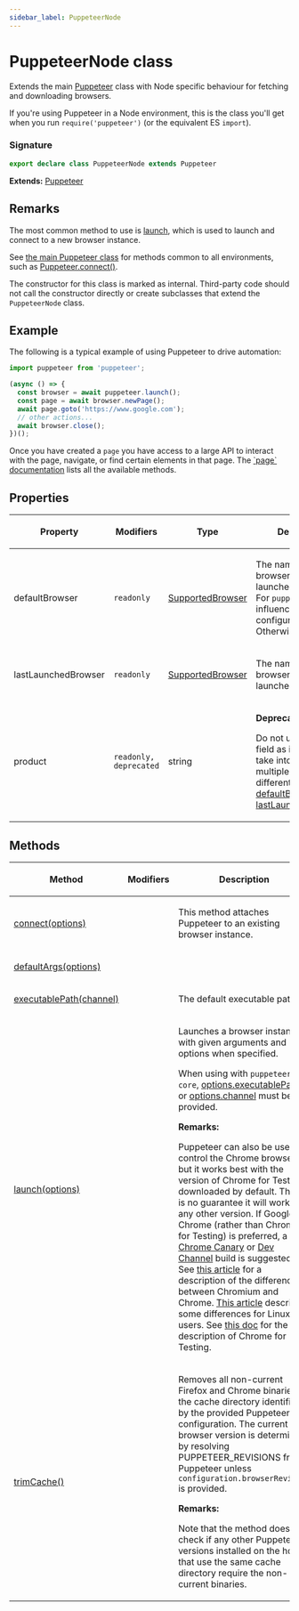 ```yaml
---
sidebar_label: PuppeteerNode
---
```


# PuppeteerNode class

Extends the main [Puppeteer](./puppeteer.puppeteer.md) class with Node specific behaviour for fetching and downloading browsers.

If you're using Puppeteer in a Node environment, this is the class you'll get when you run `require('puppeteer')` (or the equivalent ES `import`).

### Signature

```typescript
export declare class PuppeteerNode extends Puppeteer
```

**Extends:** [Puppeteer](./puppeteer.puppeteer.md)

## Remarks

The most common method to use is [launch](./puppeteer.puppeteernode.launch.md), which is used to launch and connect to a new browser instance.

See [the main Puppeteer class](./puppeteer.puppeteer.md) for methods common to all environments, such as [Puppeteer.connect()](./puppeteer.puppeteer.connect.md).

The constructor for this class is marked as internal. Third-party code should not call the constructor directly or create subclasses that extend the `PuppeteerNode` class.

## Example

The following is a typical example of using Puppeteer to drive automation:

```ts
import puppeteer from 'puppeteer';

(async () => {
  const browser = await puppeteer.launch();
  const page = await browser.newPage();
  await page.goto('https://www.google.com');
  // other actions...
  await browser.close();
})();
```

Once you have created a `page` you have access to a large API to interact with the page, navigate, or find certain elements in that page. The [\`page\` documentation](./puppeteer.page.md) lists all the available methods.

## Properties

<table><thead><tr><th>

Property

</th><th>

Modifiers

</th><th>

Type

</th><th>

Description

</th></tr></thead>
<tbody><tr><td>

<span id="defaultbrowser">defaultBrowser</span>

</td><td>

`readonly`

</td><td>

[SupportedBrowser](./puppeteer.supportedbrowser.md)

</td><td>

The name of the browser that will be launched by default. For `puppeteer`, this is influenced by your configuration. Otherwise, it's `chrome`.

</td></tr>
<tr><td>

<span id="lastlaunchedbrowser">lastLaunchedBrowser</span>

</td><td>

`readonly`

</td><td>

[SupportedBrowser](./puppeteer.supportedbrowser.md)

</td><td>

The name of the browser that was last launched.

</td></tr>
<tr><td>

<span id="product">product</span>

</td><td>

`readonly, deprecated`

</td><td>

string

</td><td>

**Deprecated:**

Do not use as this field as it does not take into account multiple browsers of different types. Use [defaultBrowser](./puppeteer.puppeteernode.md#defaultbrowser) or [lastLaunchedBrowser](./puppeteer.puppeteernode.md#lastlaunchedbrowser).

</td></tr>
</tbody></table>

## Methods

<table><thead><tr><th>

Method

</th><th>

Modifiers

</th><th>

Description

</th></tr></thead>
<tbody><tr><td>

<span id="connect">[connect(options)](./puppeteer.puppeteernode.connect.md)</span>

</td><td>

</td><td>

This method attaches Puppeteer to an existing browser instance.

</td></tr>
<tr><td>

<span id="defaultargs">[defaultArgs(options)](./puppeteer.puppeteernode.defaultargs.md)</span>

</td><td>

</td><td>

</td></tr>
<tr><td>

<span id="executablepath">[executablePath(channel)](./puppeteer.puppeteernode.executablepath.md)</span>

</td><td>

</td><td>

The default executable path.

</td></tr>
<tr><td>

<span id="launch">[launch(options)](./puppeteer.puppeteernode.launch.md)</span>

</td><td>

</td><td>

Launches a browser instance with given arguments and options when specified.

When using with `puppeteer-core`, [options.executablePath](./puppeteer.launchoptions.md#executablepath) or [options.channel](./puppeteer.launchoptions.md#channel) must be provided.

**Remarks:**

Puppeteer can also be used to control the Chrome browser, but it works best with the version of Chrome for Testing downloaded by default. There is no guarantee it will work with any other version. If Google Chrome (rather than Chrome for Testing) is preferred, a [Chrome Canary](https://www.google.com/chrome/browser/canary.html) or [Dev Channel](https://www.chromium.org/getting-involved/dev-channel) build is suggested. See [this article](https://www.howtogeek.com/202825/what%E2%80%99s-the-difference-between-chromium-and-chrome/) for a description of the differences between Chromium and Chrome. [This article](https://chromium.googlesource.com/chromium/src/+/lkgr/docs/chromium_browser_vs_google_chrome.md) describes some differences for Linux users. See [this doc](https://developer.chrome.com/blog/chrome-for-testing/) for the description of Chrome for Testing.

</td></tr>
<tr><td>

<span id="trimcache">[trimCache()](./puppeteer.puppeteernode.trimcache.md)</span>

</td><td>

</td><td>

Removes all non-current Firefox and Chrome binaries in the cache directory identified by the provided Puppeteer configuration. The current browser version is determined by resolving PUPPETEER_REVISIONS from Puppeteer unless `configuration.browserRevision` is provided.

**Remarks:**

Note that the method does not check if any other Puppeteer versions installed on the host that use the same cache directory require the non-current binaries.

</td></tr>
</tbody></table>
